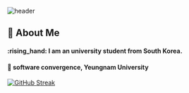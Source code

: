 ![header](https://capsule-render.vercel.app/api?type=Venom&color=gradient&section=header&fontColor=000000&text=BoNa's%20repository%20%F0%9F%A4%97)

## 👀 About Me
  #### :rising_hand: I am an university student from South Korea.<br/>
  #### :school: software convergence, Yeungnam University
[![GitHub Streak](https://streak-stats.demolab.com?user=BoNa&theme=ambient-gradient)](https://git.io/streak-stats)
